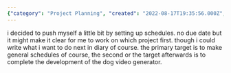 ```yaml
---
{"category": "Project Planning", "created": "2022-08-17T19:35:56.000Z", "date": "2022-08-17 19:35:56", "description": "The author implemented schedules to prioritize their projects, with the primary objective being general schedule creation and a secondary goal of completing the development of a dog video generator.", "modified": "2022-08-18T07:24:43.250Z", "tags": ["diary"], "title": "2022-08-18-03-35-56"}
---
```

i decided to push myself a little bit by setting up schedules. no due date but it might make it clear for me to work on which project first.
though i could write what i want to do next in diary of course. the primary target is to make general schedules of course, the second or the target afterwards is to complete the development of the dog video generator.